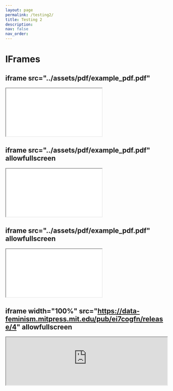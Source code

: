```yaml
---
layout: page
permalink: /testing2/
title: Testing 2
description:
nav: false
nav_order: 
---
```


# IFrames

## iframe src="../assets/pdf/example_pdf.pdf"
<iframe src="../assets/pdf/example_pdf.pdf" allowfullscreen></iframe>

## iframe src="../assets/pdf/example_pdf.pdf" allowfullscreen
<iframe src="../assets/pdf/example_pdf.pdf" allowfullscreen></iframe>

## iframe src="../assets/pdf/example_pdf.pdf" allowfullscreen
<iframe src="../assets/pdf/example_pdf.pdf" allowfullscreen></iframe>

## iframe width="100%" src="https://data-feminism.mitpress.mit.edu/pub/ei7cogfn/release/4" allowfullscreen
<iframe width="100%" src="https://data-feminism.mitpress.mit.edu/pub/ei7cogfn/release/4" allowfullscreen>iFrame HERE</iframe>
